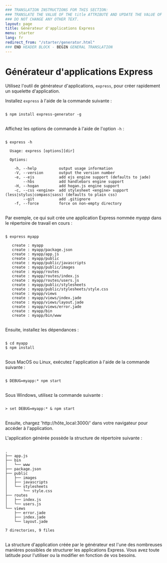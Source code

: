 ```yaml
---
### TRANSLATION INSTRUCTIONS FOR THIS SECTION:
### TRANSLATE THE VALUE OF THE title ATTRIBUTE AND UPDATE THE VALUE OF THE lang ATTRIBUTE. 
### DO NOT CHANGE ANY OTHER TEXT. 
layout: page
title: Générateur d'applications Express
menu: starter
lang: fr
redirect_from: "/starter/generator.html"
### END HEADER BLOCK - BEGIN GENERAL TRANSLATION
---
```


# Générateur d'applications Express

Utilisez l'outil de générateur d'applications, `express`, pour créer rapidement un squelette d'application.

Installez `express` à l'aide de la commande suivante :

<pre>
<code class="language-sh" translate="no">
$ npm install express-generator -g
</code>
</pre>

Affichez les options de commande à l'aide de l'option `-h` :

<pre>
<code class="language-sh" translate="no">
$ express -h

  Usage: express [options][dir]

  Options:

    -h, --help          output usage information
    -V, --version       output the version number
    -e, --ejs           add ejs engine support (defaults to jade)
        --hbs           add handlebars engine support
    -H, --hogan         add hogan.js engine support
    -c, --css &lt;engine&gt;  add stylesheet &lt;engine&gt; support (less|stylus|compass|sass) (defaults to plain css)
        --git           add .gitignore
    -f, --force         force on non-empty directory
</code>
</pre>

Par exemple, ce qui suit crée une application Express nommée _myapp_ dans le répertoire de travail en cours :

<pre>
<code class="language-sh" translate="no">
$ express myapp

   create : myapp
   create : myapp/package.json
   create : myapp/app.js
   create : myapp/public
   create : myapp/public/javascripts
   create : myapp/public/images
   create : myapp/routes
   create : myapp/routes/index.js
   create : myapp/routes/users.js
   create : myapp/public/stylesheets
   create : myapp/public/stylesheets/style.css
   create : myapp/views
   create : myapp/views/index.jade
   create : myapp/views/layout.jade
   create : myapp/views/error.jade
   create : myapp/bin
   create : myapp/bin/www
</code>
</pre>

Ensuite, installez les dépendances :

<pre>
<code class="language-sh" translate="no">
$ cd myapp
$ npm install
</code>
</pre>

Sous MacOS ou Linux, exécutez l'application à l'aide de la commande suivante :

<pre>
<code class="language-sh" translate="no">
$ DEBUG=myapp:* npm start
</code>
</pre>

Sous Windows, utilisez la commande suivante :

<pre>
<code class="language-sh" translate="no">
> set DEBUG=myapp:* & npm start
</code>
</pre>

Ensuite, chargez 'http://hôte_local:3000/' dans votre navigateur pour accéder à l'application.

L'application générée possède la structure de répertoire suivante :

<pre>
<code class="language-sh" translate="no">
.
├── app.js
├── bin
│   └── www
├── package.json
├── public
│   ├── images
│   ├── javascripts
│   └── stylesheets
│       └── style.css
├── routes
│   ├── index.js
│   └── users.js
└── views
    ├── error.jade
    ├── index.jade
    └── layout.jade

7 directories, 9 files
</code>
</pre>

<div class="doc-box doc-info" markdown="1">
La structure d'application créée par le générateur est l'une des nombreuses manières possibles de structurer les applications Express. Vous avez toute latitude pour l'utiliser ou la modifier en fonction de vos besoins.
</div>
